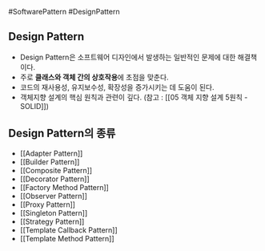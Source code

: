 #SoftwarePattern #DesignPattern

## Design Pattern
- Design Pattern은 소프트웨어 디자인에서 발생하는 일반적인 문제에 대한 해결책이다.
- 주로 **클래스와 객체 간의 상호작용**에 초점을 맞춘다.
- 코드의 재사용성, 유지보수성, 확장성을 증가시키는 데 도움이 된다.
- 객체지향 설계의 핵심 원칙과 관련이 깊다. (참고 : [[05 객체 지향 설계 5원칙 - SOLID]])

## Design Pattern의 종류
+ [[Adapter Pattern]]
+ [[Builder Pattern]]
+ [[Composite Pattern]]
+ [[Decorator Pattern]]
+ [[Factory Method Pattern]]
+ [[Observer Pattern]]
+ [[Proxy Pattern]]
+ [[Singleton Pattern]]
+ [[Strategy Pattern]]
+ [[Template Callback Pattern]]
+ [[Template Method Pattern]]